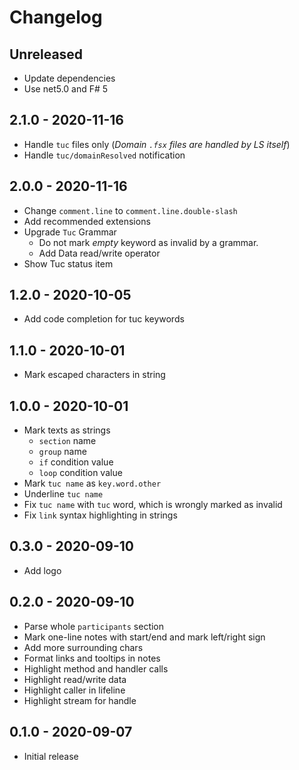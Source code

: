 # Changelog

<!-- There is always Unreleased section on the top. Subsections (Add, Changed, Fix, Removed) should be Add as needed. -->
## Unreleased
- Update dependencies
- Use net5.0 and F# 5

## 2.1.0 - 2020-11-16
- Handle `tuc` files only (*Domain `.fsx` files are handled by LS itself*)
- Handle `tuc/domainResolved` notification

## 2.0.0 - 2020-11-16
- Change `comment.line` to `comment.line.double-slash`
- Add recommended extensions
- Upgrade `Tuc` Grammar
    - Do not mark _empty_ keyword as invalid by a grammar.
    - Add Data read/write operator
- Show Tuc status item

## 1.2.0 - 2020-10-05
- Add code completion for tuc keywords

## 1.1.0 - 2020-10-01
- Mark escaped characters in string

## 1.0.0 - 2020-10-01
- Mark texts as strings
    - `section` name
    - `group` name
    - `if` condition value
    - `loop` condition value
- Mark `tuc name` as `key.word.other`
- Underline `tuc name`
- Fix `tuc name` with `tuc` word, which is wrongly marked as invalid
- Fix `link` syntax highlighting in strings

## 0.3.0 - 2020-09-10
- Add logo

## 0.2.0 - 2020-09-10
- Parse whole `participants` section
- Mark one-line notes with start/end and mark left/right sign
- Add more surrounding chars
- Format links and tooltips in notes
- Highlight method and handler calls
- Highlight read/write data
- Highlight caller in lifeline
- Highlight stream for handle

## 0.1.0 - 2020-09-07
- Initial release
